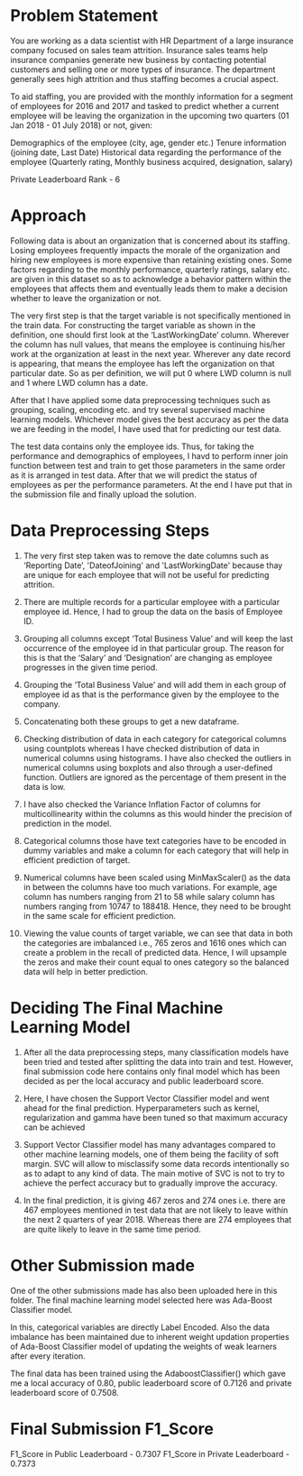 # Problem Statement
You are working as a data scientist with HR Department of a large insurance company focused on sales team attrition. Insurance sales teams help insurance companies generate new business by contacting potential customers and selling one or more types of insurance. The department generally sees high attrition and thus staffing becomes a crucial aspect.

To aid staffing, you are provided with the monthly information for a segment of employees for 2016 and 2017 and tasked to predict whether a current employee will be leaving the organization in the upcoming two quarters (01 Jan 2018 - 01 July 2018) or not, given:

Demographics of the employee (city, age, gender etc.)
Tenure information (joining date, Last Date)
Historical data regarding the performance of the employee (Quarterly rating, Monthly business acquired, designation, salary)

Private Leaderboard Rank - 6

# Approach
Following data is about an organization that is concerned about its staffing. Losing employees frequently impacts the morale of the organization and hiring new employees is more expensive than retaining existing ones. Some factors regarding to the monthly performance, quarterly ratings, salary etc. are given in this dataset so as to acknowledge a behavior pattern within the employees that affects them and eventually leads them to make a decision whether to leave the organization or not.

The very first step is that the target variable is not specifically mentioned in the train data. For constructing the target variable as shown in the definition, one should first look at the ‘LastWorkingDate’ column. Wherever the column has null values, that means the employee is continuing his/her work at the organization at least in the next year. Wherever any date record is appearing, that means the employee has left the organization on that particular date. So as per definition, we will put 0 where LWD column is null and 1 where LWD column has a date.

After that I have applied some data preprocessing techniques such as grouping, scaling, encoding etc. and try several supervised machine learning models. Whichever model gives the best accuracy as per the data we are feeding in the model, I have used that for predicting our test data.

The test data contains only the employee ids. Thus, for taking the performance and demographics of employees, I havd to perform inner join function between test and train to get those parameters in the same order as it is arranged in test data. After that we will predict the status of employees as per the performance parameters. At the end I have put that in the submission file and finally upload the solution.

# Data Preprocessing Steps
1) The very first step taken was to remove the date columns such as ‘Reporting Date’, 'DateofJoining' and 'LastWorkingDate' because thay are unique for each employee that will not be useful for predicting attrition.

2) There are multiple records for a particular employee with a particular employee id. Hence, I had to group the data on the basis of Employee ID.

3) Grouping all columns except ‘Total Business Value’ and will keep the last occurrence of the employee id in that particular group. The reason for this is that the ‘Salary’ and ‘Designation’ are changing as employee progresses in the given time period.

4) Grouping the ‘Total Business Value’ and will add them in each group of employee id as that is the performance given by the employee to the company.

5) Concatenating both these groups to get a new dataframe.

6) Checking distribution of data in each category for categorical columns using countplots whereas I have checked distribution of data in numerical columns using histograms. I have also checked the outliers in numerical columns using boxplots and also through a user-defined function. Outliers are ignored as the percentage of them present in the data is low.

7) I have also checked the Variance Inflation Factor of columns for multicollinearity within the columns as this would hinder the precision of prediction in the model.

8) Categorical columns those have text categories have to be encoded in dummy variables and make a column for each category that will help in efficient prediction of target.

9) Numerical columns have been scaled using MinMaxScaler() as the data in between the columns have too much variations. For example, age column has numbers ranging from 21 to 58 while salary column has numbers ranging from 10747 to 188418. Hence, they need to be brought in the same scale for efficient prediction.

10) Viewing the value counts of target variable, we can see that data in both the categories are imbalanced i.e., 765 zeros and 1616 ones which can create a problem in the recall of predicted data. Hence, I will upsample the zeros and make their count equal to ones category so the balanced data will help in better prediction.

# Deciding The Final Machine Learning Model
1) After all the data preprocessing steps, many classification models have been tried and tested after splitting the data into train and test. However, final submission code here contains only final model which has been decided as per the local accuracy and public leaderboard score.

2) Here, I have chosen the Support Vector Classifier model and went ahead for the final prediction. Hyperparameters such as kernel, regularization and gamma have been tuned so that maximum accuracy can be achieved

3) Support Vector Classifier model has many advantages compared to other machine learning models, one of them being the facility of soft margin. SVC will allow to misclassify some data records intentionally so as to adapt to any kind of data. The main motive of SVC is not to try to achieve the perfect accuracy but to gradually improve the accuracy.

4) In the final prediction, it is giving 467 zeros and 274 ones i.e. there are 467 employees mentioned in test data that are not likely to leave within the next 2 quarters of year 2018. Whereas there are 274 employees that are quite likely to leave in the same time period.

# Other Submission made
One of the other submissions made has also been uploaded here in this folder. The final machine learning model selected here was Ada-Boost Classifier model.

In this, categorical variables are directly Label Encoded. Also the data imbalance has been maintained due to inherent weight updation properties of Ada-Boost Classifier model of updating the weights of weak learners after every iteration.

The final data has been trained using the AdaboostClassifier() which gave me a local accuracy of 0.80, public leaderboard score of 0.7126 and private leaderboard score of 0.7508.


# Final Submission F1_Score
F1_Score in Public Leaderboard - 0.7307
F1_Score in Private Leaderboard - 0.7373
